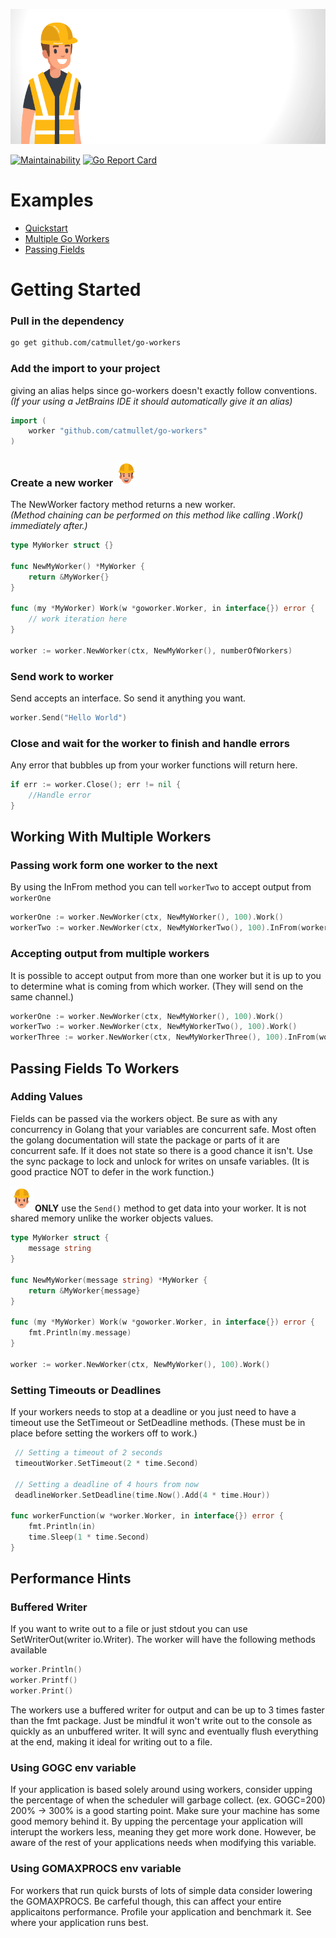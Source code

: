 ![go workers](https://raw.githubusercontent.com/catmullet/go-workers/assets/constworker_header_anim.gif)

[![Maintainability](https://api.codeclimate.com/v1/badges/402fee86fbd1e24defb2/maintainability)](https://codeclimate.com/github/catmullet/go-workers/maintainability) [![Go Report Card](https://goreportcard.com/badge/github.com/catmullet/go-workers)](https://goreportcard.com/report/github.com/catmullet/go-workers)

# Examples
* [Quickstart](https://github.com/catmullet/go-workers/blob/master/examples/quickstart/quickstart.go)
* [Multiple Go Workers](https://github.com/catmullet/go-workers/blob/master/examples/multiple_workers/multipleworkers.go)
* [Passing Fields](https://github.com/catmullet/go-workers/blob/master/examples/passing_fields/passingfields.go)
# Getting Started
### Pull in the dependency
```zsh
go get github.com/catmullet/go-workers
```

### Add the import to your project
giving an alias helps since go-workers doesn't exactly follow conventions.    
_(If your using a JetBrains IDE it should automatically give it an alias)_
```go
import (
    worker "github.com/catmullet/go-workers"
)
```
### Create a new worker <img src="https://raw.githubusercontent.com/catmullet/go-workers/assets/constworker.png" alt="worker" width="35"/>
The NewWorker factory method returns a new worker.    
_(Method chaining can be performed on this method like calling .Work() immediately after.)_
```go
type MyWorker struct {}

func NewMyWorker() *MyWorker {
	return &MyWorker{}
}

func (my *MyWorker) Work(w *goworker.Worker, in interface{}) error {
	// work iteration here
}

worker := worker.NewWorker(ctx, NewMyWorker(), numberOfWorkers)
```
### Send work to worker
Send accepts an interface.  So send it anything you want.
```go
worker.Send("Hello World")
```
### Close and wait for the worker to finish and handle errors
Any error that bubbles up from your worker functions will return here.
```go
if err := worker.Close(); err != nil {
    //Handle error
}
```

## Working With Multiple Workers
### Passing work form one worker to the next 

By using the InFrom method you can tell `workerTwo` to accept output from `workerOne`
```go
workerOne := worker.NewWorker(ctx, NewMyWorker(), 100).Work()
workerTwo := worker.NewWorker(ctx, NewMyWorkerTwo(), 100).InFrom(workerOne).Work()
```
### Accepting output from multiple workers
It is possible to accept output from more than one worker but it is up to you to determine what is coming from which worker.  (They will send on the same channel.)
```go
workerOne := worker.NewWorker(ctx, NewMyWorker(), 100).Work()
workerTwo := worker.NewWorker(ctx, NewMyWorkerTwo(), 100).Work()
workerThree := worker.NewWorker(ctx, NewMyWorkerThree(), 100).InFrom(workerOne, workerTwo).Work()
```

## Passing Fields To Workers
### Adding Values
Fields can be passed via the workers object. Be sure as with any concurrency in Golang that your variables are concurrent safe.  Most often the golang documentation will state the package or parts of it are concurrent safe.  If it does not state so there is a good chance it isn't.  Use the sync package to lock and unlock for writes on unsafe variables.  (It is good practice NOT to defer in the work function.)

<img src="https://raw.githubusercontent.com/catmullet/go-workers/assets/constworker2.png" alt="worker" width="35"/> **ONLY** use the `Send()` method to get data into your worker. It is not shared memory unlike the worker objects values.
```go
type MyWorker struct {
	message string
}

func NewMyWorker(message string) *MyWorker {
	return &MyWorker{message}
}

func (my *MyWorker) Work(w *goworker.Worker, in interface{}) error {
	fmt.Println(my.message)
}

worker := worker.NewWorker(ctx, NewMyWorker(), 100).Work()
```

### Setting Timeouts or Deadlines
If your workers needs to stop at a deadline or you just need to have a timeout use the SetTimeout or SetDeadline methods. (These must be in place before setting the workers off to work.)
```go
 // Setting a timeout of 2 seconds
 timeoutWorker.SetTimeout(2 * time.Second)

 // Setting a deadline of 4 hours from now
 deadlineWorker.SetDeadline(time.Now().Add(4 * time.Hour))

func workerFunction(w *worker.Worker, in interface{}) error {
	fmt.Println(in)
	time.Sleep(1 * time.Second)
}
```


## Performance Hints
### Buffered Writer
If you want to write out to a file or just stdout you can use SetWriterOut(writer io.Writer).  The worker will have the following methods available
```go
worker.Println()
worker.Printf()
worker.Print()
```
The workers use a buffered writer for output and can be up to 3 times faster than the fmt package.  Just be mindful it won't write out to the console as quickly as an unbuffered writer.  It will sync and eventually flush everything at the end, making it ideal for writing out to a file.

### Using GOGC env variable
If your application is based solely around using workers, consider upping the percentage of when the scheduler will garbage collect. (ex. GOGC=200) 200% -> 300% is a good starting point. Make sure your machine has some good memory behind it.
By upping the percentage your application will interupt the workers less, meaning they get more work done.  However, be aware of the rest of your applications needs when modifying this variable.

### Using GOMAXPROCS env variable
For workers that run quick bursts of lots of simple data consider lowering the GOMAXPROCS.  Be carfeful though, this can affect your entire applicaitons performance.  Profile your application and benchmark it.  See where your application runs best.
